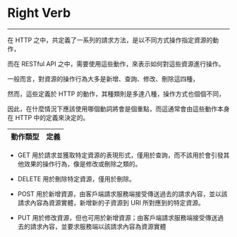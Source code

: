 # Right Verb

---

在 HTTP 之中，共定義了一系列的請求方法，是以不同方式操作指定資源的動作，

而在 RESTful API 之中，需要使用這些動作，來表示如何對這些資源進行操作。

一般而言，對資源的操作行為大多是新增、查詢、修改、刪除這四種，

然而，這些定義於 HTTP 的動作，其種類則是多達八種，操作方式也個個不同，

因此，在什麼情況下應該使用哪個動詞將會是個重點，而這通常會由這些動作本身在 HTTP 中的定義來決定的。


|動作類型|定義|
|:-------------:|:-------------:|


* GET 用於請求並獲取特定資源的表現形式，僅用於查詢，而不該用於會引發其他效果的操作行為，像是修改或刪除之類的。

* DELETE 用於刪除特定資源，僅用於刪除。

* POST 用於新增資源，由客戶端請求服務端接受傳送過去的請求內容，並以該請求內容為資源實體，新增新的子資源到 URI 所對應到的特定資源。

* PUT 用於修改資源，但也可用於新增資源；由客戶端請求服務端接受傳送過去的請求內容，並要求服務端以該請求內容為資源實體


